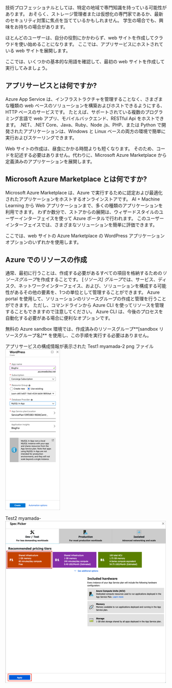 技術プロフェッショナルとしては、特定の地域で専門知識を持っている可能性があります。 おそらく、ストレージ管理者または仮想化の専門家であるか、最新のセキュリティ対策に焦点を当てているかもしれません。 学生の場合でも、興味をお持ちの場合があります。

ほとんどのユーザーは、自分の役割にかかわらず、web サイトを作成してクラウドを使い始めることになります。 ここでは、アプリサービスにホストされている web サイトを展開します。

ここでは、いくつかの基本的な用語を確認して、最初の web サイトを作成して実行してみましょう。

## <a name="what-is-an-app-service"></a>アプリサービスとは何ですか?

Azure App Service は、インフラストラクチャを管理することなく、さまざまな種類の web ベースのソリューションを構築およびホストできるようにする、HTTP ベースのサービスです。 たとえば、サポートされている複数のプログラミング言語で web アプリ、モバイルバックエンド、RESTful Api をホストできます。 .NET、.NET Core、Java、Ruby、Node .js、PHP、または Python で開発されたアプリケーションは、Windows と Linux ベースの両方の環境で簡単に実行およびスケーリングできます。

Web サイトの作成は、昼食にかかる時間よりも短くなります。 そのため、コードを記述する必要はありません。代わりに、Microsoft Azure Marketplace から定義済みのアプリケーションを展開します。

## <a name="what-is-the-microsoft-azure-marketplace"></a>Microsoft Azure Marketplace とは何ですか?

Microsoft Azure Marketplace は、Azure で実行するために認定および最適化されたアプリケーションをホストするオンラインストアです。 AI + Machine Learning から Web アプリケーションまで、多くの種類のアプリケーションを利用できます。 わずか数分で、ストアからの展開は、ウィザードスタイルのユーザーインターフェイスを使って Azure ポータルで行われます。 このユーザーインターフェイスでは、さまざまなソリューションを簡単に評価できます。

ここでは、web サイトの Azure Marketplace の WordPress アプリケーションオプションのいずれかを使用します。

## <a name="creating-resources-in-azure"></a>Azure でのリソースの作成

通常、最初に行うことは、作成する必要があるすべての項目を格納するための*リソースグループ*を作成することです。 [*リソース] グループ*では、サービス、ディスク、ネットワークインターフェイス、および、ソリューションを構成する可能性があるその他の要素を、1つの単位として管理することができます。 Azure portal を使用して、ソリューションのリソースグループの作成と管理を行うことができます。 ただし、コマンドラインから Azure CLI を使ってリソースを管理することもできますので注意してください。 Azure CLI は、今後のプロセスを自動化する必要がある場合に便利なオプションです。

無料の Azure sandbox 環境では、作成済みのリソースグループ**<rgn>[sandbox リソースグループ名]</rgn>** を使用し、この手順を実行する必要はありません。

アプリサービスの構成情報が表示された Test1 myamada-2 png ファイル[ ![のスクリーンショット](../media/4-config-info-create.png)](../media/4-config-info-create-expanded.png#lightbox)

Test2 myamada- [ ![[開発/テスト] セクションが選択されていることを示す、アプリサービスプランの価格帯のパネルと同じ png スクリーンショットが強調表示され、適用が選択されています。](../media/4-select-pricing-tier.png)](../media/4-select-pricing-tier.png#lightbox)
